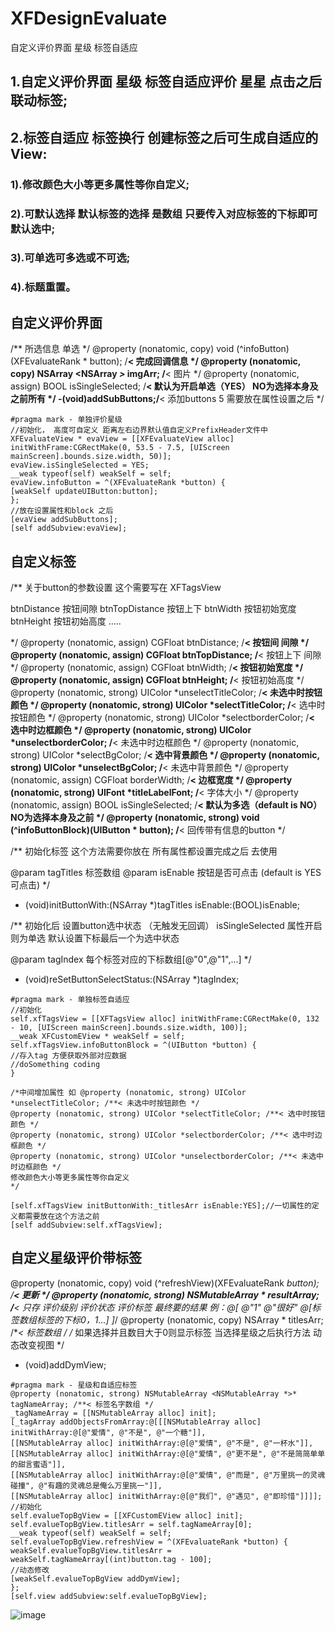 # XFDesignEvaluate
自定义评价界面 星级 标签自适应

## 1.自定义评价界面 星级 标签自适应评价  星星 点击之后联动标签;
## 2.标签自适应 标签换行 创建标签之后可生成自适应的View:
### 1).修改颜色大小等更多属性等你自定义;
###  2).可默认选择 默认标签的选择 是数组 只要传入对应标签的下标即可默认选中;
### 3).可单选可多选或不可选;
### 4).标题重置。

## 自定义评价界面
/**
所选信息 单选
*/
@property (nonatomic, copy) void (^infoButton)(XFEvaluateRank * button); /**< 完成回调信息 */
@property (nonatomic, copy) NSArray <NSArray *>*  imgArr; /**< 图片 */
@property (nonatomic, assign) BOOL  isSingleSelected; /**< 默认为开启单选（YES）  NO为选择本身及之前所有 */
-(void)addSubButtons;/**< 添加buttons 5 需要放在属性设置之后 */
```
#pragma mark - 单独评价星级
//初始化， 高度可自定义 距离左右边界默认值自定义PrefixHeader文件中
XFEvaluateView * evaView = [[XFEvaluateView alloc] initWithFrame:CGRectMake(0, 53.5 - 7.5, [UIScreen mainScreen].bounds.size.width, 50)];
evaView.isSingleSelected = YES;
__weak typeof(self) weakSelf = self;
evaView.infoButton = ^(XFEvaluateRank *button) {
[weakSelf updateUIButton:button];
};
//放在设置属性和block 之后
[evaView addSubButtons];
[self addSubview:evaView];

```
## 自定义标签
/**
关于button的参数设置 这个需要写在 XFTagsView

btnDistance     按钮间隙
btnTopDistance  按钮上下
btnWidth        按钮初始宽度
btnHeight       按钮初始高度
.....

*/
@property (nonatomic, assign) CGFloat  btnDistance; /**< 按钮间 间隙 */
@property (nonatomic, assign) CGFloat  btnTopDistance; /**< 按钮上下 间隙 */
@property (nonatomic, assign) CGFloat  btnWidth; /**< 按钮初始宽度 */
@property (nonatomic, assign) CGFloat  btnHeight; /**< 按钮初始高度 */
@property (nonatomic, strong) UIColor *unselectTitleColor; /**< 未选中时按钮颜色 */
@property (nonatomic, strong) UIColor *selectTitleColor; /**< 选中时按钮颜色 */
@property (nonatomic, strong) UIColor *selectborderColor; /**< 选中时边框颜色 */
@property (nonatomic, strong) UIColor *unselectborderColor; /**< 未选中时边框颜色 */
@property (nonatomic, strong) UIColor *selectBgColor; /**< 选中背景颜色 */
@property (nonatomic, strong) UIColor *unselectBgColor; /**< 未选中背景颜色 */
@property (nonatomic, assign) CGFloat borderWidth; /**< 边框宽度 */
@property (nonatomic, strong) UIFont *titleLabelFont; /**< 字体大小 */
@property (nonatomic, assign) BOOL  isSingleSelected; /**< 默认为多选（default is NO）  NO为选择本身及之前 */
@property (nonatomic, strong) void (^infoButtonBlock)(UIButton * button); /**< 回传带有信息的button */

/**
初始化标签
这个方法需要你放在
所有属性都设置完成之后
去使用

@param tagTitles 标签数组
@param isEnable 按钮是否可点击 (default is YES 可点击)
*/
- (void)initButtonWith:(NSArray *)tagTitles isEnable:(BOOL)isEnable;

/**
初始化后 设置button选中状态 （无触发无回调）
isSingleSelected 属性开启 则为单选 默认设置下标最后一个为选中状态

@param tagIndex 每个标签对应的下标数组[@"0",@"1",...]
*/
- (void)reSetButtonSelectStatus:(NSArray *)tagIndex;


```
#pragma mark - 单独标签自适应
//初始化
self.xfTagsView = [[XFTagsView alloc] initWithFrame:CGRectMake(0, 132 - 10, [UIScreen mainScreen].bounds.size.width, 100)];
__weak XFCustomEView * weakSelf = self;
self.xfTagsView.infoButtonBlock = ^(UIButton *button) {
//存入tag 方便获取外部对应数据
//doSomething coding
}

/*中间增加属性 如 @property (nonatomic, strong) UIColor *unselectTitleColor; /**< 未选中时按钮颜色 */
@property (nonatomic, strong) UIColor *selectTitleColor; /**< 选中时按钮颜色 */
@property (nonatomic, strong) UIColor *selectborderColor; /**< 选中时边框颜色 */
@property (nonatomic, strong) UIColor *unselectborderColor; /**< 未选中时边框颜色 */
修改颜色大小等更多属性等你自定义
*/

[self.xfTagsView initButtonWith:_titlesArr isEnable:YES];//一切属性的定义都需要放在这个方法之前
[self addSubview:self.xfTagsView];
```

## 自定义星级评价带标签

@property (nonatomic, copy) void (^refreshView)(XFEvaluateRank *button); /**< 更新 */
@property (nonatomic, strong) NSMutableArray * resultArray; /**< 只存 评价级别 评价状态  评价标签 最终要的结果 例：@[ @"1" @"很好" @[标签数组标签的下标0，1...] ]*/
@property (nonatomic, copy) NSArray * titlesArr; /**< 标签数组 */
/**
如果选择并且数目大于0则显示标签 当选择星级之后执行方法 动态改变视图
*/
- (void)addDymView;

```
#pragma mark - 星级和自适应标签
@property (nonatomic, strong) NSMutableArray <NSMutableArray *>* tagNameArray; /**< 标签名字数组 */
_tagNameArray = [[NSMutableArray alloc] init];
[_tagArray addObjectsFromArray:@[[[NSMutableArray alloc] initWithArray:@[@"爱情", @"不是", @"一个糖"]],
[[NSMutableArray alloc] initWithArray:@[@"爱情", @"不是", @"一杯水"]],
[[NSMutableArray alloc] initWithArray:@[@"爱情", @"更不是", @"不是简简单单的甜言蜜语"]],
[[NSMutableArray alloc] initWithArray:@[@"爱情", @"而是", @"万里挑一的灵魂碰撞", @"有趣的灵魂总是俺么万里挑一"]],
[[NSMutableArray alloc] initWithArray:@[@"我们", @"遇见", @"即珍惜"]]]];
//初始化
self.evalueTopBgView = [[XFCustomEView alloc] init];
self.evalueTopBgView.titlesArr = self.tagNameArray[0];
__weak typeof(self) weakSelf = self;
self.evalueTopBgView.refreshView = ^(XFEvaluateRank *button) {
weakSelf.evalueTopBgView.titlesArr = weakSelf.tagNameArray[(int)button.tag - 100];
//动态修改
[weakSelf.evalueTopBgView addDymView];
};
[self.view addSubview:self.evalueTopBgView];

```

![image]( [https://github.com/FreeSnow520/XFDesignEvaluate/blob/master/imageExmp.gif])


